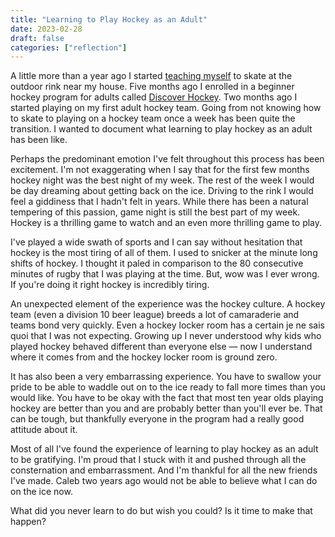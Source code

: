 ```yaml
---
title: "Learning to Play Hockey as an Adult"
date: 2023-02-28
draft: false
categories: ["reflection"]
---
```


A little more than a year ago I started [teaching myself](/blog/2022/skating-my-way-to-a-new-mindset) to skate at the outdoor rink near my house. Five months ago I enrolled in a beginner hockey program for adults called [Discover Hockey](https://www.discoverhockey.com/). Two months ago I started playing on my first adult hockey team. Going from not knowing how to skate to playing on a hockey team once a week has been quite the transition. I wanted to document what learning to play hockey as an adult has been like.

Perhaps the predominant emotion I've felt throughout this process has been excitement. I'm not exaggerating when I say that for the first few months hockey night was the best night of my week. The rest of the week I would be day dreaming about getting back on the ice. Driving to the rink I would feel a giddiness that I hadn't felt in years. While there has been a natural tempering of this passion, game night is still the best part of my week. Hockey is a thrilling game to watch and an even more thrilling game to play.

I've played a wide swath of sports and I can say without hesitation that hockey is the most tiring of all of them. I used to snicker at the minute long shifts of hockey. I thought it paled in comparison to the 80 consecutive minutes of rugby that I was playing at the time. But, wow was I ever wrong. If you're doing it right hockey is incredibly tiring.

An unexpected element of the experience was the hockey culture. A hockey team (even a division 10 beer league) breeds a lot of camaraderie and teams bond very quickly. Even a hockey locker room has a certain je ne sais quoi that I was not expecting. Growing up I never understood why kids who played hockey behaved different than everyone else — now I understand where it comes from and the hockey locker room is ground zero.

It has also been a very embarrassing experience. You have to swallow your pride to be able to waddle out on to the ice ready to fall more times than you would like. You have to be okay with the fact that most ten year olds playing hockey are better than you and are probably better than you'll ever be. That can be tough, but thankfully everyone in the program had a really good attitude about it.

Most of all I've found the experience of learning to play hockey as an adult to be gratifying. I'm proud that I stuck with it and pushed through all the consternation and embarrassment. And I'm thankful for all the new friends I've made. Caleb two years ago would not be able to believe what I can do on the ice now.

What did you never learn to do but wish you could? Is it time to make that happen?
